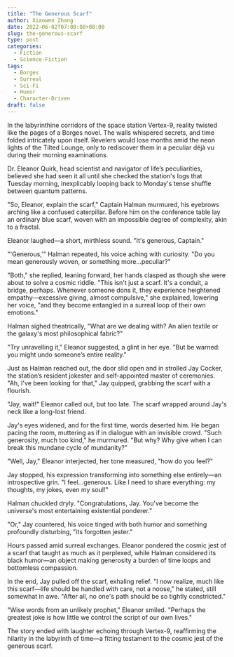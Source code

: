 ```yaml
---
title: "The Generous Scarf"
author: Xiaowen Zhang
date: 2022-06-02T07:00:00+08:00
slug: the-generous-scarf
type: post
categories:
  - Fiction
  - Science-Fiction
tags:
  - Borges
  - Surreal
  - Sci-Fi
  - Humor
  - Character-Driven
draft: false
---
```


In the labyrinthine corridors of the space station Vertex-9, reality twisted like the pages of a Borges novel. The walls whispered secrets, and time folded intricately upon itself. Revelers would lose months amid the neon lights of the Tilted Lounge, only to rediscover them in a peculiar déjà vu during their morning examinations.

Dr. Eleanor Quirk, head scientist and navigator of life’s peculiarities, believed she had seen it all until she checked the station's logs that Tuesday morning, inexplicably looping back to Monday's tense shuffle between quantum patterns.

"So, Eleanor, explain the scarf," Captain Halman murmured, his eyebrows arching like a confused caterpillar. Before him on the conference table lay an ordinary blue scarf, woven with an impossible degree of complexity, akin to a fractal.

Eleanor laughed—a short, mirthless sound. "It's generous, Captain."

"'Generous,'" Halman repeated, his voice aching with curiosity. "Do you mean generously woven, or something more...peculiar?"

"Both," she replied, leaning forward, her hands clasped as though she were about to solve a cosmic riddle. "This isn't just a scarf. It's a conduit, a bridge, perhaps. Whenever someone dons it, they experience heightened empathy—excessive giving, almost compulsive," she explained, lowering her voice, "and they become entangled in a surreal loop of their own emotions." 

Halman sighed theatrically, "What are we dealing with? An alien textile or the galaxy's most philosophical fabric?"

"Try unravelling it," Eleanor suggested, a glint in her eye. "But be warned: you might undo someone’s entire reality."

Just as Halman reached out, the door slid open and in strolled Jay Cocker, the station’s resident jokester and self-appointed master of ceremonies. "Ah, I've been looking for that," Jay quipped, grabbing the scarf with a flourish.

"Jay, wait!" Eleanor called out, but too late. The scarf wrapped around Jay's neck like a long-lost friend.

Jay's eyes widened, and for the first time, words deserted him. He began pacing the room, muttering as if in dialogue with an invisible crowd. "Such generosity, much too kind," he murmured. "But why? Why give when I can break this mundane cycle of mundanity?"

"Well, Jay," Eleanor interjected, her tone measured, "how do you feel?"

Jay stopped, his expression transforming into something else entirely—an introspective grin. "I feel...generous. Like I need to share everything: my thoughts, my jokes, even my soul!"

Halman chuckled dryly. "Congratulations, Jay. You've become the universe's most entertaining existential ponderer."

"Or," Jay countered, his voice tinged with both humor and something profoundly disturbing, "its forgotten jester."

Hours passed amid surreal exchanges. Eleanor pondered the cosmic jest of a scarf that taught as much as it perplexed, while Halman considered its black humor—an object making generosity a burden of time loops and bottomless compassion.

In the end, Jay pulled off the scarf, exhaling relief. "I now realize, much like this scarf—life should be handled with care, not a noose," he stated, still somewhat in awe. "After all, no one's path should be so tightly constricted."

"Wise words from an unlikely prophet," Eleanor smiled. "Perhaps the greatest joke is how little we control the script of our own lives."

The story ended with laughter echoing through Vertex-9, reaffirming the hilarity in the labyrinth of time—a fitting testament to the cosmic jest of the generous scarf.